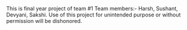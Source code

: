 This is final year project of team #1
Team members:- Harsh, Sushant, Devyani, Sakshi.
Use of this project for unintended purpose or without permission will be dishonored.
